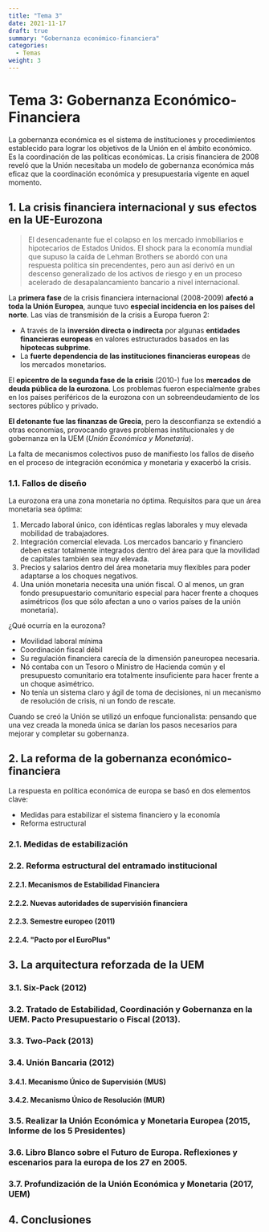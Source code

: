 ```yaml
---
title: "Tema 3"
date: 2021-11-17
draft: true
summary: "Gobernanza económico-financiera"
categories:
  - Temas
weight: 3
---
```


# Tema 3: Gobernanza Económico-Financiera

La gobernanza económica es el sistema de instituciones y procedimientos establecido para lograr los objetivos de la Unión en el ámbito económico. Es la coordinación de las políticas económicas. La crisis financiera de 2008 reveló que la Unión necesitaba un modelo de gobernanza económica más eficaz que la coordinación económica y presupuestaria vigente en aquel momento.

## 1. La crisis financiera internacional y sus efectos en la UE-Eurozona

> El desencadenante fue el colapso en los mercado inmobiliarios e hipotecarios de Estados Unidos. El shock para la economía mundial que supuso la caída de Lehman Brothers se abordó con una respuesta política sin precendentes, pero aun así derivó en un descenso generalizado de los activos de riesgo y en un proceso acelerado de desapalancamiento bancario a nivel internacional.

La **primera fase** de la crisis financiera internacional (2008-2009) **afectó a toda la Unión Europea**, aunque tuvo **especial incidencia en los países del norte**. Las vías de transmisión de la crisis a Europa fueron 2:

- A través de la **inversión directa o indirecta** por algunas **entidades financieras europeas** en valores estructurados basados en las **hipotecas subprime**.
- La **fuerte dependencia de las instituciones financieras europeas** de los mercados monetarios.

El **epicentro de la segunda fase de la crisis** (2010-) fue los **mercados de deuda pública de la eurozona**. Los problemas fueron especialmente grabes en los países periféricos de la eurozona con un sobreendeudamiento de los sectores público y privado.

**El detonante fue las finanzas de Grecia**, pero la desconfianza se extendió a otras economías, provocando graves problemas institucionales y de gobernanza en la UEM (*Unión Económica y Monetaria*).

La falta de mecanismos colectivos puso de manifiesto los fallos de diseño en el proceso de integración económica y monetaria y exacerbó la crisis.

### 1.1. Fallos de diseño

La eurozona era una zona monetaria no óptima. Requisitos para que un área monetaria sea óptima:

1. Mercado laboral único, con idénticas reglas laborales y muy elevada mobilidad de trabajadores.
2. Integración comercial elevada. Los mercados bancario y financiero deben estar totalmente integrados dentro del área para que la movilidad de capitales también sea muy elevada.
3. Precios y salarios dentro del área monetaria muy flexibles para poder adaptarse a los choques negativos.
4. Una unión monetaria necesita una unión fiscal. O al menos, un gran fondo presupuestario comunitario especial para hacer frente a choques asimétricos (los que sólo afectan a uno o varios países de la unión monetaria).

¿Qué ocurría en la eurozona?

- Movilidad laboral mínima
- Coordinación fiscal débil
- Su regulación financiera carecía de la dimensión paneuropea necesaria.
- Nó contaba con un Tesoro o Ministro de Hacienda común y el presupuesto comunitario era totalmente insuficiente para hacer frente a un choque asimétrico.
- No tenía un sistema claro y ágil de toma de decisiones, ni un mecanismo de resolución de crisis, ni un fondo de rescate.

Cuando se creó la Unión se utilizó un enfoque funcionalista: pensando que una vez creada la moneda única se darían los pasos necesarios para mejorar y completar su gobernanza.

## 2. La reforma de la gobernanza económico-financiera

La respuesta en política económica de europa se basó en dos elementos clave:

- Medidas para estabilizar el sistema financiero y la economía
- Reforma estructural

### 2.1. Medidas de estabilización

### 2.2. Reforma estructural del entramado institucional

#### 2.2.1. Mecanismos de Estabilidad Financiera

#### 2.2.2. Nuevas autoridades de supervisión financiera

#### 2.2.3. Semestre europeo (2011)

#### 2.2.4. "Pacto por el EuroPlus"

## 3. La arquitectura reforzada de la UEM

### 3.1. Six-Pack (2012)

### 3.2. Tratado de Estabilidad, Coordinación y Gobernanza en la UEM. Pacto Presupuestario o Fiscal (2013).

### 3.3. Two-Pack (2013)

### 3.4. Unión Bancaria (2012)

#### 3.4.1. Mecanismo Único de Supervisión (MUS)

#### 3.4.2. Mecanismo Único de Resolución (MUR)

### 3.5. Realizar la Unión Económica y Monetaria Europea (2015, Informe de los 5 Presidentes)

### 3.6. Libro Blanco sobre el Futuro de Europa. Reflexiones y escenarios para la europa de los 27 en 2005.

### 3.7. Profundización de la Unión Económica y Monetaria (2017, UEM)

## 4. Conclusiones
